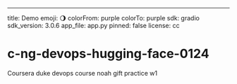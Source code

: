 
---
title: Demo
emoji: 🌖
colorFrom: purple
colorTo: purple
sdk: gradio
sdk_version: 3.0.6
app_file: app.py
pinned: false
license: cc



# c-ng-devops-hugging-face-0124
Coursera duke devops course noah gift practice w1
